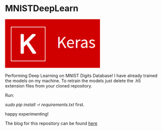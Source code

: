 # MNISTDeepLearn

![Keras](/images/keras.png)
<div class="divider"></div>

Performing Deep Learning on MNIST Digits Database!
I have already trained the models on my machine. To retrain the models just delete the .h5 extension files from your cloned repository.

Run:

*sudo pip install -r requirements.txt*  first.

happy experimenting!


The blog for this repository can be found [here](https://blackeagle01.github.io/2017/Deep-Learning-with-MNIST/)

